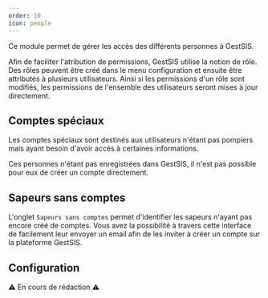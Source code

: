 ```yaml
---
order: 10
icon: people
---
```


Ce module permet de gérer les accès des différents personnes à GestSIS.

Afin de faciliter l'atribution de permissions, GestSIS utilise la notion de rôle.
Des rôles peuvent être créé dans le menu configuration et ensuite être attributés à plusieurs utilisateurs.
Ainsi si les permissions d'un rôle sont modifiés, les permissions de l'ensemble des utilisateurs seront mises à jour directement.

## Comptes spéciaux

Les comptes spéciaux sont destinés aux utilisateurs n'étant pas pompiers mais ayant besoin d'avoir accès à certaines informations.

Ces personnes n'étant pas enregistrées dans GestSIS, il n'est pas possible pour eux de créer un compte directement.

<!-- TODO: Expliquer comment créer un compte pour personne externe -->

## Sapeurs sans comptes

L'onglet `Sapeurs sans comptes` permet d'identifier les sapeurs n'ayant pas encore créé de comptes.
Vous avez la possibilité à travers cette interface de facilement leur envoyer un email afin de les inviter à créer un compte sur la plateforme GestSIS.

## Configuration

:warning: En cours de rédaction :warning:

<!-- TODO: Lister et expliquer l'ensemble des permissions -->
